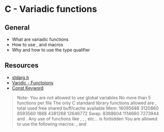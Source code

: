 # C - Variadic functions

## General

* What are variadic functions
* How to use ,  and  macros
* Why and how to use the  type qualifier

## Resources
* [stdarg.h](https://en.wikipedia.org/wiki/Stdarg.h)
* [Varidic -  Functoions](https://www.gnu.org/software/libc/manual/html_node/Variadic-Functions.html)
* [Const Keyword](https://www.youtube.com/watch?v=1W4oyuOdXv8)

> Note-
> You are not allowed to use global variables
> No more than 5 functions per file
> The only C standard library functions allowed are ,               total        used        free      shared  buff/cache   available
Mem:       16095688     3120860     8593560        1888     4381268    12646772
Swap:       8388604     1114660     7273944 and . Any use of functions like , , ,  etc… is forbidden
> You are allowed to use the following macros: ,  and 
